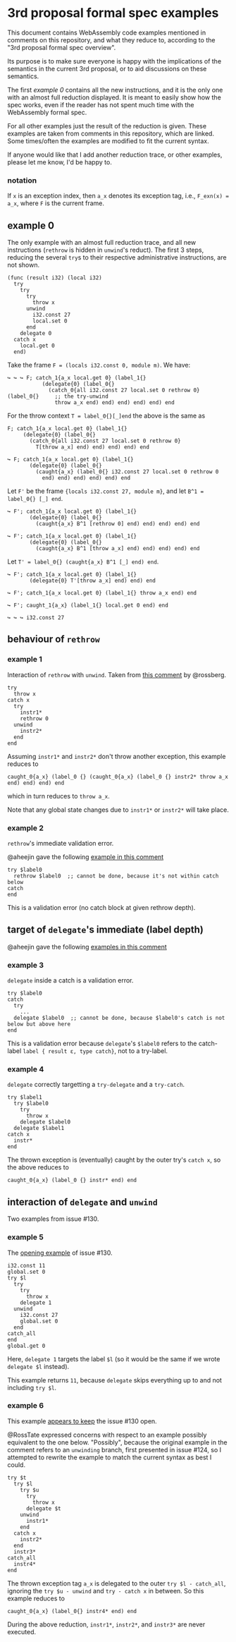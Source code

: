 # 3rd proposal formal spec examples

This document contains WebAssembly code examples mentioned in comments on this repository, and what they reduce to, according to the "3rd proposal formal spec overview".

Its purpose is to make sure everyone is happy with the implications of the semantics in the current 3rd proposal, or to aid discussions on these semantics.

The first *example 0* contains all the new instructions, and it is the only one with an almost full reduction displayed. It is meant to easily show how the spec works, even if the reader has not spent much time with the WebAssembly formal spec.

For all other examples just the result of the reduction is given. These examples are taken from comments in this repository, which are linked. Some times/often the examples are modified to fit the current syntax.

If anyone would like that I add another reduction trace, or other examples, please let me know, I'd be happy to.

### notation

If `x` is an exception index, then `a_x` denotes its exception tag, i.e., `F_exn(x) = a_x`, where `F` is the current frame.

## example 0

The only example with an almost full reduction trace, and all new instructions (`rethrow` is hidden in `unwind`'s reduct). The first 3 steps, reducing the several `try`s to their respective administrative instructions, are not shown.

```
(func (result i32) (local i32)
  try
    try
      try
        throw x
      unwind
        i32.const 27
        local.set 0
      end
    delegate 0
  catch x
    local.get 0
  end)
```

Take the frame `F = (locals i32.const 0, module m)`. We have:

```
↪ ↪ ↪ F; catch_1{a_x local.get 0} (label_1{}
           (delegate{0} (label_0{}
             (catch_0{all i32.const 27 local.set 0 rethrow 0} (label_0{}     ;; the try-unwind
               throw a_x end) end) end) end) end) end

```

For the throw context `T = label_0{}[_]end` the above is the same as

```
F; catch_1{a_x local.get 0} (label_1{}
     (delegate{0} (label_0{}
       (catch_0{all i32.const 27 local.set 0 rethrow 0}
         T[throw a_x] end) end) end) end) end

↪ F; catch_1{a_x local.get 0} (label_1{}
       (delegate{0} (label_0{}
         (caught{a_x} (label_0{} i32.const 27 local.set 0 rethrow 0
           end) end) end) end) end) end
```

Let `F'` be the frame `{locals i32.const 27, module m}`, and let `B^1 = label_0{} [_] end`.

```
↪ F'; catch_1{a_x local.get 0} (label_1{}
       (delegate{0} (label_0{}
         (caught{a_x} B^1 [rethrow 0] end) end) end) end) end

↪ F'; catch_1{a_x local.get 0} (label_1{}
       (delegate{0} (label_0{}
         (caught{a_x} B^1 [throw a_x] end) end) end) end) end
```

Let `T' = label_0{} (caught{a_x} B^1 [_] end) end`.

```
↪ F'; catch_1{a_x local.get 0} (label_1{}
       (delegate{0} T'[throw a_x] end) end) end

↪ F'; catch_1{a_x local.get 0} (label_1{} throw a_x end) end

↪ F'; caught_1{a_x} (label_1{} local.get 0 end) end

↪ ↪ ↪ i32.const 27
```

## behaviour of `rethrow`

### example 1

Interaction of `rethrow` with `unwind`. Taken from [this comment](https://github.com/WebAssembly/exception-handling/issues/87#issuecomment-705586912) by @rossberg.

```
try
  throw x
catch x
  try
    instr1*
    rethrow 0
  unwind
    instr2*
  end
end
```

Assuming `instr1*` and `instr2*` don't throw another exception, this example reduces to

```
caught_0{a_x} (label_0 {} (caught_0{a_x} (label_0 {} instr2* throw a_x end) end) end) end
```

which in turn reduces to `throw a_x`.

Note that any global state changes due to `instr1*` or `instr2*` will take place.

### example 2

`rethrow`'s immediate validation error.

@aheejin gave the following
[example in this comment](https://github.com/WebAssembly/exception-handling/pull/143#discussion_r522673735)

```
try $label0
  rethrow $label0  ;; cannot be done, because it's not within catch below
catch
end
```

This is a validation error (no catch block at given rethrow depth).

## target of `delegate`'s immediate (label depth)

@aheejin gave the following
[examples in this comment](https://github.com/WebAssembly/exception-handling/pull/143#discussion_r522673735)

### example 3

`delegate` inside a catch is a validation error.

```
try $label0
catch
  try
    ...
  delegate $label0  ;; cannot be done, because $label0's catch is not below but above here
end
```

This is a validation error because `delegate`'s `$label0` refers to the catch-label `label { result ε, type catch}`, not to a try-label.

### example 4

`delegate` correctly targetting a `try-delegate` and a `try-catch`.

```
try $label1
  try $label0
    try
      throw x
    delegate $label0
  delegate $label1
catch x
  instr*
end
```

The thrown exception is (eventually) caught by the outer try's `catch x`, so the above reduces to

```
caught_0{a_x} (label_0 {} instr* end) end
```


## interaction of `delegate` and `unwind`

Two examples from issue #130.

### example 5

The [opening example](https://github.com/WebAssembly/exception-handling/issues/130#issue-713113953)
of issue #130.

```
i32.const 11
global.set 0
try $l
  try
    try
      throw x
    delegate 1
  unwind
    i32.const 27
    global.set 0
  end
catch_all
end
global.get 0
```

Here, `delegate 1` targets the label `$l` (so it would be the same if we wrote `delegate $l` instead).

This example returns `11`, because `delegate` skips everything up to and not including `try $l`.

### example 6

This example
[appears to keep](https://github.com/WebAssembly/exception-handling/issues/130#issuecomment-704249682)
the issue #130 open.

@RossTate expressed concerns with respect to an example possibly equivalent to
the one below. "Possibly", because the original example in the comment refers to
an `unwinding` branch, first presented in issue #124, so I attempted to rewrite
the example to match the current syntax as best I could.

```
try $t
  try $l
    try $u
      try
        throw x
      delegate $t
    unwind
      instr1*
    end
  catch x
    instr2*
  end
  instr3*
catch_all
  instr4*
end
```

The thrown exception tag `a_x` is delegated to the outer `try $l - catch_all`, ignoring the `try $u - unwind` and `try - catch x` in between. So this example reduces to

```
caught_0{a_x} (label_0{} instr4* end) end
```

During the above reduction, `instr1*`, `instr2*`, and `instr3*` are never executed.



